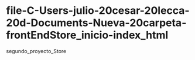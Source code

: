 # file-C-Users-julio-20cesar-20lecca-20d-Documents-Nueva-20carpeta-frontEndStore_inicio-index_html
segundo_proyecto_Store
